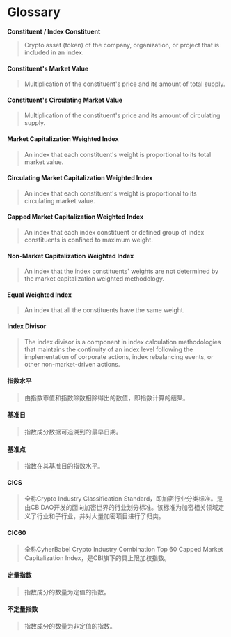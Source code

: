 # Glossary

**Constituent / Index Constituent**

> Crypto asset (token) of the company, organization, or project that is included in an index.

#### Constituent's Market Value

> Multiplication of the constituent's price and its amount of total supply.

#### Constituent's Circulating Market Value

> Multiplication of the constituent's price and its amount of circulating supply.

#### Market Capitalization Weighted Index

> An index that each constituent's weight is proportional to its total market value.

#### Circulating Market Capitalization Weighted Index

> An index that each constituent's weight is proportional to its circulating market value.

#### Capped Market Capitalization Weighted Index

> An index that each index constituent or defined group of index constituents is confined to maximum weight.

#### Non-Market Capitalization Weighted Index

> An index that the index constituents' weights are not determined by the market capitalization weighted methodology.

#### Equal Weighted Index

> An index that all the constituents have the same weight.

#### Index Divisor

> The index divisor is a component in index calculation methodologies that maintains the continuity of an index level following the implementation of corporate actions, index rebalancing events, or other non-market-driven actions.

#### 指数水平

> 由指数市值和指数除数相除得出的数值，即指数计算的结果。

#### 基准日

> 指数成分数据可追溯到的最早日期。

#### 基准点

> 指数在其基准日的指数水平。

#### CICS

> 全称Crypto Industry Classification Standard，即加密行业分类标准。是由CB DAO开发的面向加密世界的行业划分标准。该标准为加密相关领域定义了行业和子行业，并对大量加密项目进行了归类。

#### CIC60

> 全称CyherBabel Crypto Industry Combination Top 60 Capped Market Capitalization Index，是CBI旗下的具上限加权指数。

#### 定量指数

> 指数成分的数量为定值的指数。

#### 不定量指数

> 指数成分的数量为非定值的指数。
